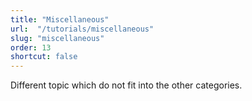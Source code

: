 ```yaml
---
title: "Miscellaneous"
url:  "/tutorials/miscellaneous"
slug: "miscellaneous"
order: 13
shortcut: false
---
```


Different topic which do not fit into the other categories.
